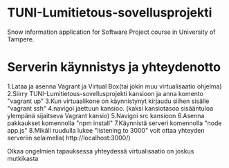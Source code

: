 # TUNI-Lumitietous-sovellusprojekti
Snow information application for Software Project course in University of Tampere.

# Serverin käynnistys ja yhteydenotto
1.Lataa ja asenna Vagrant ja Virtual Box(tai jokin muu virtualisaatio ohjelma)
2.Siirry TUNI-Lumitietous-sovellusprojekti kansioon ja anna komento "vagrant up"
3.Kun virtuaalikone on käynnistynyt kirjaudu siihen sisälle "vagrant ssh"
4.navigoi jaettuun kansioo. (kaksi kansiotasoa sisääntuloa ylempänä sijaitseva Vagrant kansio)
5.Navigoi src kansioon
6.Asenna pakkaukset komennolla "npm install"
7.Käynnistä serveri komennolla "node app.js"
8.Mikäli ruudulla lukee "listening to 3000" voit ottaa yhteyden serveriin selaimella( http://localhost:3000/)

Olkaa ongelmien tapauksessa yhteydessä virtualisaatio on joskus mutkikasta